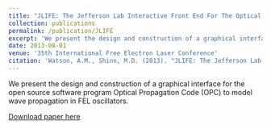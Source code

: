 ```yaml
---
title: "JLIFE: The Jefferson Lab Interactive Front End For The Optical Propagation Code"
collection: publications
permalink: /publication/JLIFE
excerpt: 'We present the design and construction of a graphical interface for the open source software program Optical Propagation Code (OPC) to model wave propagation in FEL oscillators.'
date: 2013-08-01
venue: '35th International Free Electron Laser Conference'
citation: 'Watson, A.M., Shinn, M.D. (2013). "JLIFE: The Jefferson Lab Interactive Front End For The Optical Propagation Code." In 35th International Free-Electron Laser Conference. (pp. 149-151).'
---
```

We present the design and construction of a graphical interface for the open source software program Optical Propagation Code (OPC) to model wave propagation in FEL oscillators.

[Download paper here](https://accelconf.web.cern.ch/FEL2013/papers/mopso82.pdf)
